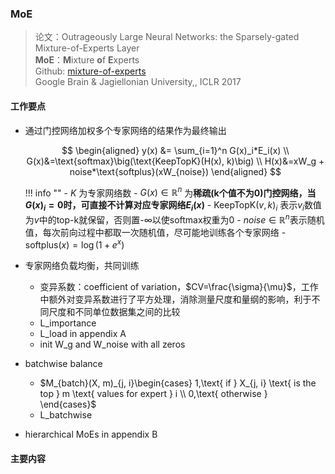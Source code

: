 ### MoE
> 论文：Outrageously Large Neural Networks: the Sparsely-gated Mixture-of-Experts Layer  
> **MoE**：**M**ixture **o**f **E**xperts  
> Github: [mixture-of-experts](https://github.com/davidmrau/mixture-of-experts/blob/master/moe.py#L17)  
> Google Brain & Jagiellonian University,, ICLR 2017  

#### 工作要点
- 通过门控网络加权多个专家网络的结果作为最终输出

    $$
    \begin{aligned}
        y(x) &= \sum_{i=1}^n G(x)_i*E_i(x) \\
        G(x)&=\text{softmax}\big(\text{KeepTopK}(H(x), k)\big) \\
        H(x)&=xW_g + noise*\text{softplus}(xW_{noise})
    \end{aligned}
    $$

    !!! info ""
        - $K$ 为专家网络数
        - $G(x)\in \mathbb{R}^n$ 为**稀疏(k个值不为0)**门控网络，当$G(x)_i=0$时，可直接**不计算对应专家网络$E_i(x)$**
        - $\text{KeepTopK}(v, k)_i$ 表示$v_i$数值为$v$中的top-k就保留，否则置-$\infty$以使softmax权重为0
        - $noise\in \mathbb{R}^n$表示随机值，每次前向过程中都取一次随机值，尽可能地训练各个专家网络
        - $\text{softplus}(x)=\log(1+e^x)$

- 专家网络负载均衡，共同训练
    - 变异系数：coefficient of variation，$CV=\frac{\sigma}{\mu}$，工作中额外对变异系数进行了平方处理，消除测量尺度和量纲的影响，利于不同尺度和不同单位数据集之间的比较  
    - L_importance
    - L_load in appendix A
    - init W_g and W_noise with all zeros

- batchwise balance
  -  $M_{batch}(X, m)_{j, i}\begin{cases}
    1,\text{ if } X_{j, i} \text{ is the top } m \text{ values for expert } i \\
    0,\text{ otherwise }
  \end{cases}$
  - L_batchwise
- hierarchical MoEs in appendix B
#### 主要内容